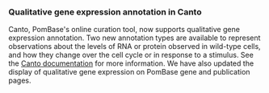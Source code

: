 ### Qualitative gene expression annotation in Canto
<!-- pombase_flags: frontpage -->
<!-- newsfeed_thumbnail: canto.png -->

Canto, PomBase's online curation tool, now supports qualitative gene
expression annotation. Two new annotation types are available to
represent observations about the levels of RNA or protein observed in
wild-type cells, and how they change over the cell cycle or in
response to a stimulus. See the [Canto
documentation](https://curation.pombase.org/pombe/docs/gene_expression)
for more information. We have also updated the display of qualitative
gene expression on PomBase gene and publication pages.
